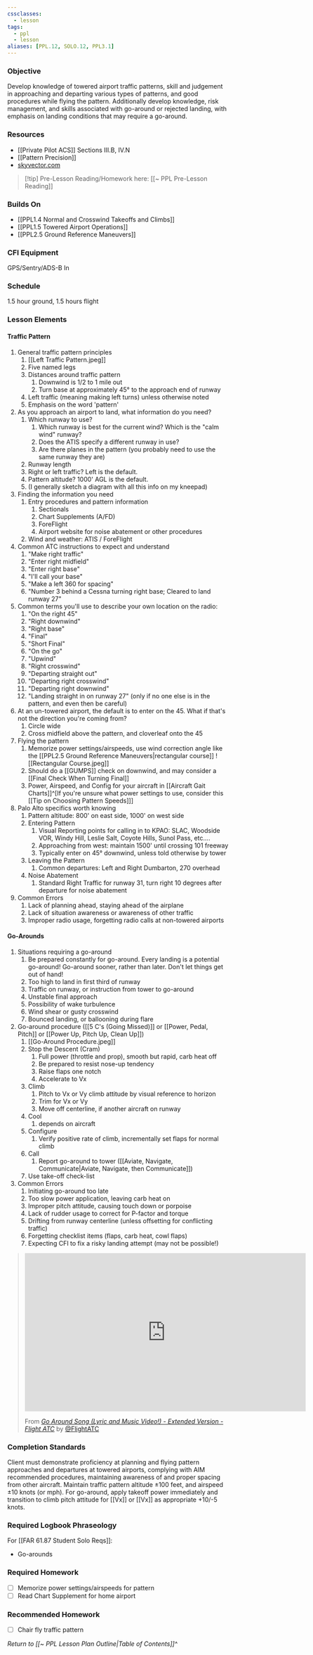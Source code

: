```yaml
---
cssclasses:
  - lesson
tags:
  - ppl
  - lesson
aliases: [PPL.12, SOLO.12, PPL3.1]
---
```

### Objective
Develop knowledge of towered airport traffic patterns, skill and judgement in approaching and departing various types of patterns, and good procedures while flying the pattern. Additionally develop knowledge, risk management, and skills associated with go-around or rejected landing, with emphasis on landing conditions that may require a go-around.

### Resources
- [[Private Pilot ACS]] Sections III.B, IV.N
- [[Pattern Precision]]
- [skyvector.com](http://www.skyvector.com)

> [!tip] Pre-Lesson Reading/Homework here: [[~ PPL Pre-Lesson Reading]]

### Builds On
- [[PPL1.4 Normal and Crosswind Takeoffs and Climbs]]
- [[PPL1.5 Towered Airport Operations]]
- [[PPL2.5 Ground Reference Maneuvers]]

### CFI Equipment
GPS/Sentry/ADS-B In

### Schedule
1.5 hour ground, 1.5 hours flight

### Lesson Elements
#### Traffic Pattern
1. General traffic pattern principles
	1. [[Left Traffic Pattern.jpeg]]
	2. Five named legs
	3. Distances around traffic pattern
		1. Downwind is 1/2 to 1 mile out
		2. Turn base at approximately 45° to the approach end of runway
	4. Left traffic (meaning making left turns) unless otherwise noted
	5. Emphasis on the word 'pattern'
2. As you approach an airport to land, what information do you need?
	1. Which runway to use?
		1. Which runway is best for the current wind?  Which is the "calm wind" runway?
		2. Does the ATIS specify a different runway in use?
		3. Are there planes in the pattern (you probably need to use the same runway they are)
	2. Runway length
	3. Right or left traffic?  Left is the default.
	4. Pattern altitude?  1000' AGL is the default.
	5. (I generally sketch a diagram with all this info on my kneepad)
3. Finding the information you need
	1. Entry procedures and pattern information
		1. Sectionals
		2. Chart Supplements (A/FD)
		3. ForeFlight
		4. Airport website for noise abatement or other procedures
	2. Wind and weather: ATIS / ForeFlight
4. Common ATC instructions to expect and understand
	1. "Make right traffic"
	2. "Enter right midfield"
	3. "Enter right base"
	4. "I'll call your base"
	5. "Make a left 360 for spacing"
	6. "Number 3 behind a Cessna turning right base; Cleared to land runway 27"
5. Common terms you'll use to describe your own location on the radio:
	1. "On the right 45"
	2. "Right downwind"
	3. "Right base"
	4. "Final"
	5. "Short Final"
	6. "On the go"
	7. "Upwind"
	8. "Right crosswind"
	9. "Departing straight out"
	10. "Departing right crosswind"
	11. "Departing right downwind"
	12. "Landing straight in on runway 27" (only if no one else is in the pattern, and even then be careful)
6. At an un-towered airport, the default is to enter on the 45.  What if that's not the direction you're coming from?
	1. Circle wide
	2. Cross midfield above the pattern, and cloverleaf onto the 45
7. Flying the pattern
	1. Memorize power settings/airspeeds, use wind correction angle like the [[PPL2.5 Ground Reference Maneuvers|rectangular course]] ![[Rectangular Course.jpeg]]
	2. Should do a [[GUMPS]] check on downwind, and may consider a [[Final Check When Turning Final]]
	3. Power, Airspeed, and Config for your aircraft in [[Aircraft Gait Charts]]^[If you're unsure what power settings to use, consider this [[Tip on Choosing Pattern Speeds]]]
8. Palo Alto specifics worth knowing
	1. Pattern altitude: 800' on east side, 1000' on west side
	2. Entering Pattern
		1. Visual Reporting points for calling in to KPAO: SLAC, Woodside VOR, Windy Hill, Leslie Salt, Coyote Hills, Sunol Pass, etc....
		2. Approaching from west: maintain 1500' until crossing 101 freeway
		3. Typically enter on 45° downwind, unless told otherwise by tower
	3. Leaving the Pattern
		1. Common departures: Left and Right Dumbarton, 270 overhead
	4. Noise Abatement
		1. Standard Right Traffic for runway 31, turn right 10 degrees after departure for noise abatement
9. Common Errors
	1. Lack of planning ahead, staying ahead of the airplane
	2. Lack of situation awareness or awareness of other traffic
	3. Improper radio usage, forgetting radio calls at non-towered airports


#### Go-Arounds
1. Situations requiring a go-around
	1. Be prepared constantly for go-around. Every landing is a potential go-around! Go-around sooner, rather than later. Don't let things get out of hand!
	2. Too high to land in first third of runway
	3. Traffic on runway, or instruction from tower to go-around
	4. Unstable final approach
	5. Possibility of wake turbulence
	6. Wind shear or gusty crosswind
	7. Bounced landing, or ballooning during flare
2. Go-around procedure ([[5 C's (Going Missed)]] or [[Power, Pedal, Pitch]] or [[Power Up, Pitch Up, Clean Up]])
	1. [[Go-Around Procedure.jpeg]]
	2. Stop the Descent (Cram)
		1. Full power (throttle and prop), smooth but rapid, carb heat off
		2. Be prepared to resist nose-up tendency
		3. Raise flaps one notch
		4. Accelerate to Vx
	3. Climb
		1. Pitch to Vx or Vy climb attitude by visual reference to horizon
		2. Trim for Vx or Vy
		3. Move off centerline, if another aircraft on runway
	4. Cool
		1. depends on aircraft
	5. Configure
		1. Verify positive rate of climb, incrementally set flaps for normal climb
	6. Call
		1. Report go-around to tower ([[Aviate, Navigate, Communicate|Aviate, Navigate, then Communicate]])
	7. Use take-off check-list
4. Common Errors
	1. Initiating go-around too late
	2. Too slow power application, leaving carb heat on
	3. Improper pitch attitude, causing touch down or porpoise
	4. Lack of rudder usage to correct for P-factor and torque
	5. Drifting from runway centerline (unless offsetting for conflicting traffic)
	6. Forgetting checklist items (flaps, carb heat, cowl flaps)
	7. Expecting CFI to fix a risky landing attempt (may not be possible!)

> <iframe id="ytplayer" type="text/html" width="640" height="360" src="https://youtube.com/embed/evE3WmYAvVY"  frameborder="0"></iframe>
> 
> From *[Go Around Song (Lyric and Music Video!) - Extended Version - Flight ATC](https://www.youtube.com/watch?v=evE3WmYAvVY)* by [@FlightATC](https://www.youtube.com/@FlightATC)

### Completion Standards
Client must demonstrate proficiency at planning and flying pattern approaches and departures at towered airports, complying with AIM recommended procedures, maintaining awareness of and proper spacing from other aircraft. Maintain traffic pattern altitude ±100 feet, and airspeed ±10 knots (or mph). For go-around, apply takeoff power immediately and transition to climb pitch attitude for [[Vx]] or [[Vx]] as appropriate +10/-5 knots.

### Required Logbook Phraseology
For [[FAR 61.87 Student Solo Reqs]]: 
- Go-arounds

### Required Homework
- [ ] Memorize power settings/airspeeds for pattern
- [ ] Read Chart Supplement for home airport

### Recommended Homework 
- [ ] Chair fly traffic pattern

*Return to [[~ PPL Lesson Plan Outline|Table of Contents]]^*
